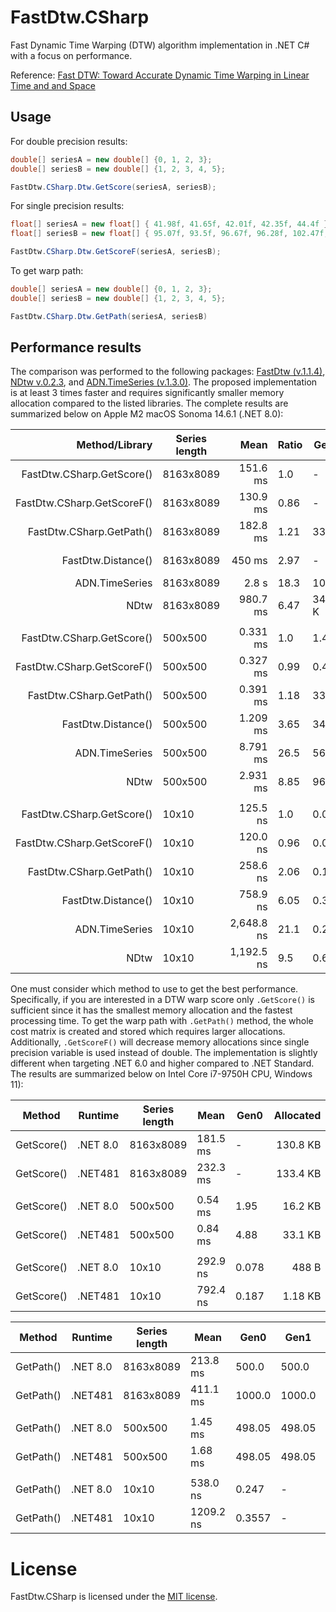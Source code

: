 # FastDtw.CSharp

Fast Dynamic Time Warping (DTW) algorithm implementation in .NET C# with a focus on performance.

Reference: [Fast DTW: Toward Accurate Dynamic Time Warping in Linear Time and and Space](https://cs.fit.edu/~pkc/papers/tdm04.pdf) 

## Usage

For double precision results:

```csharp
double[] seriesA = new double[] {0, 1, 2, 3};
double[] seriesB = new double[] {1, 2, 3, 4, 5};

FastDtw.CSharp.Dtw.GetScore(seriesA, seriesB);
```

For single precision results:

```csharp
float[] seriesA = new float[] { 41.98f, 41.65f, 42.01f, 42.35f, 44.4f };
float[] seriesB = new float[] { 95.07f, 93.5f, 96.67f, 96.28f, 102.47f, 94.24f, 95.12f, 87.06f };

FastDtw.CSharp.Dtw.GetScoreF(seriesA, seriesB);
```

To get warp path:

```csharp
double[] seriesA = new double[] {0, 1, 2, 3};
double[] seriesB = new double[] {1, 2, 3, 4, 5};

FastDtw.CSharp.Dtw.GetPath(seriesA, seriesB)
```

## Performance results

The comparison was performed to the following packages: [FastDtw (v.1.1.4)](https://www.nuget.org/packages/FastDtw), [NDtw v.0.2.3](https://www.nuget.org/packages/NDtw), and [ADN.TimeSeries (v.1.3.0)](https://www.nuget.org/packages/ADN.TimeSeries). The proposed implementation is at least 3 times faster and requires significantly smaller memory allocation compared to the listed libraries. The complete results are summarized below on Apple M2 macOS Sonoma 14.6.1 (.NET 8.0):

| Method/Library             | Series length | Mean        | Ratio | Gen0    | Gen1    | Gen2    | Allocated  | Alloc Ratio  |
|--------------------------: |-------------- |-----------: |------ |-------- |-------- |-------- |-----------:|-------------:|
| FastDtw.CSharp.GetScore()  | 8163x8089     |   151.6 ms  | 1.0   | -       | -       | -       | 131.3 KB   | 1.0          |
| FastDtw.CSharp.GetScoreF() | 8163x8089     |   130.9 ms  | 0.86  | -       | -       | -       | 66.8  KB   | 0.51         |
| FastDtw.CSharp.GetPath()   | 8163x8089     |   182.8 ms  | 1.21  | 333     | 333     | 333     | 528.8 MB   | 4,027.0      |
| FastDtw.Distance()         | 8163x8089     |     450 ms  | 2.97  | -       | -       | -       | 529.7 MB   | 4,034.0      |
| ADN.TimeSeries             | 8163x8089     |     2.8 s   | 18.3  | 1000    | 1000    | 1000    | 1.06  GB   | 8,046.7      |
| NDtw                       | 8163x8089     |   980.7 ms  | 6.47  | 343 K   | 178 K   | 7 K     | 2.11  GB   | 16,103.2     |
|                            |               |             |       |         |         |         |            |              |
| FastDtw.CSharp.GetScore()  | 500x500       |   0.331 ms  | 1.0   | 1.46    | -       | -       |  16.0 KB   | 1.0          |
| FastDtw.CSharp.GetScoreF() | 500x500       |   0.327 ms  | 0.99  | 0.49    | -       | -       |  8.07 KB   | 0.5          |
| FastDtw.CSharp.GetPath()   | 500x500       |   0.391 ms  | 1.18  | 339.4   | 335.4   | 332.5   |  2.03 MB   | 126.7        |
| FastDtw.Distance()         | 500x500       |   1.209 ms  | 3.65  | 347.7   | 339.8   | 330.1   |  2.09 MB   | 129.9        |
| ADN.TimeSeries             | 500x500       |   8.791 ms  | 26.5  | 562.5   | 562.5   | 484.4   |  4.02 MB   | 249.9        |
| NDtw                       | 500x500       |   2.931 ms  | 8.85  | 968.8   | 460.9   | 230.5   |  8.10 MB   | 504.3        |
|                            |               |             |       |         |         |         |            |              |
| FastDtw.CSharp.GetScore()  | 10x10         |   125.5 ns  | 1.0   | 0.047   | -       | -       |   392 B    | 1.0          |
| FastDtw.CSharp.GetScoreF() | 10x10         |   120.0 ns  | 0.96  | 0.028   | -       | -       |   232 B    | 0.59         |
| FastDtw.CSharp.GetPath()   | 10x10         |   258.6 ns  | 2.06  | 0.174   | -       | -       |  1.46 KB   | 3.71         |
| FastDtw.Distance()         | 10x10         |   758.9 ns  | 6.05  | 0.33    | -       | -       |  2.76 KB   | 7.0          |
| ADN.TimeSeries             | 10x10         | 2,648.8 ns  | 21.1  | 0.252   | -       | -       |  2.11 KB   | 5.4          |
| NDtw                       | 10x10         | 1,192.5 ns  | 9.5   | 0.696   | -       | -       |  5.83 KB   | 14.9         |

One must consider which method to use to get the best performance. Specifically, if you are interested in a DTW warp score only `.GetScore()` is sufficient since it has the smallest memory allocation and the fastest processing time. To get the warp path with `.GetPath()` method, the whole cost matrix is created and stored which requires larger allocations. Additionally, `.GetScoreF()` will decrease memory allocations since single precision variable is used instead of double. The implementation is slightly different when targeting .NET 6.0 and higher compared to .NET Standard. The results are summarized below on Intel Core i7-9750H CPU, Windows 11):

| Method     | Runtime  | Series length | Mean      | Gen0   | Allocated  |
|----------- |--------- |-------------- |---------- |------- |-----------:|
| GetScore() | .NET 8.0 | 8163x8089     | 181.5 ms  | -      | 130.8 KB   |
| GetScore() | .NET481  | 8163x8089     | 232.3 ms  | -      | 133.4 KB   |
|            |          |               |           |        |            |
| GetScore() | .NET 8.0 | 500x500       | 0.54 ms   | 1.95   |  16.2 KB   |
| GetScore() | .NET481  | 500x500       | 0.84 ms   | 4.88   |  33.1 KB   |
|            |          |               |           |        |            |
| GetScore() | .NET 8.0 | 10x10         | 292.9 ns  | 0.078  |   488 B    |
| GetScore() | .NET481  | 10x10         | 792.4 ns  | 0.187  |  1.18 KB   |


| Method    | Runtime  | Series length | Mean      | Gen0   | Gen1   | Gen2   | Allocated  |
|---------- |--------- |-------------- |---------- |------- |------- |------- |-----------:|
| GetPath() | .NET 8.0 | 8163x8089     |  213.8 ms | 500.0  | 500.0  | 500.0  | 516.4 MB   |
| GetPath() | .NET481  | 8163x8089     |  411.1 ms | 1000.0 | 1000.0 | 1000.0 | 516.4 MB   |
|           |          |               |           |        |        |        |            |
| GetPath() | .NET 8.0 | 500x500       |   1.45 ms | 498.05 | 498.05 | 498.05 |   2.0 MB   |
| GetPath() | .NET481  | 500x500       |   1.68 ms | 498.05 | 498.05 | 498.05 |   2.0 MB   |
|           |          |               |           |        |        |        |            |
| GetPath() | .NET 8.0 | 10x10         |  538.0 ns | 0.247  | -      | -      |   1.5 KB   |
| GetPath() | .NET481  | 10x10         | 1209.2 ns | 0.3557 | -      | -      |   2.2 KB   |

# License

FastDtw.CSharp is licensed under the [MIT license](https://github.com/kkartavenka/FastDtw.CSharp/blob/master/LICENSE.txt).
